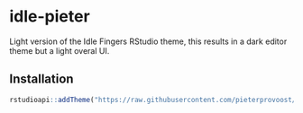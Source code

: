 # idle-pieter

Light version of the Idle Fingers RStudio theme, this results in a dark editor theme but a light overal UI.

## Installation

```r
rstudioapi::addTheme("https://raw.githubusercontent.com/pieterprovoost/idle-pieter/master/idle_pieter.rstheme", apply = TRUE, force = TRUE, globally = FALSE)
```
